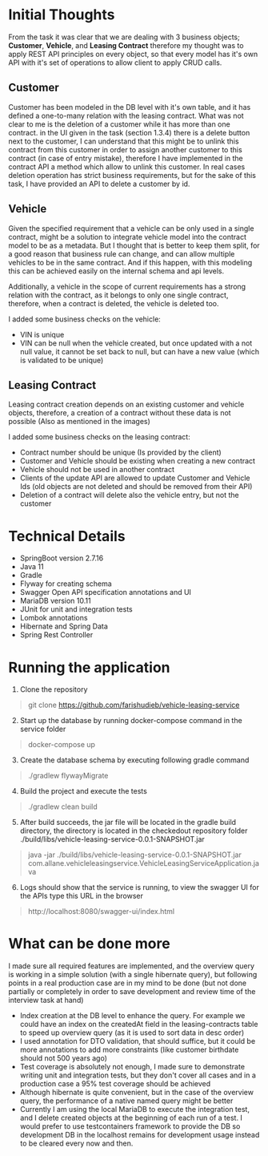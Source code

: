 # Initial Thoughts

From the task it was clear that we are dealing with 3 business objects; **Customer**, **Vehicle**, and **Leasing Contract** therefore my thought was to apply REST API principles on every object, so that every model has it's own API with it's set of operations to allow client to apply CRUD calls.

## Customer
Customer has been modeled in the DB level with it's own table, and it has defined a one-to-many relation with the leasing contract.
What was not clear to me is the deletion of a customer while it has more than one contract. in the UI given in the task (section 1.3.4) there is a delete button next to the customer, I can understand that this might be to unlink this contract from this customer in order to assign another customer to this contract (in case of entry mistake), therefore I have implemented in the contract API a method which allow to unlink this customer.
In real cases deletion operation has strict business requirements, but for the sake of this task, I have provided an API to delete a customer by id.

## Vehicle
Given the specified requirement that a vehicle can be only used in a single contract, might be a solution to integrate vehicle model into the contract model to be as a metadata. But I thought that is better to keep them split, for a good reason that business rule can change, and can allow multiple vehicles to be in the same contract. And if this happen, with this modeling this can be achieved easily on the internal schema and api levels.

Additionally, a vehicle in the scope of current requirements has a strong relation with the contract, as it belongs to only one single contract, therefore, when a contract is deleted, the vehicle is deleted too.

I added some business checks on the vehicle:

- VIN is unique
- VIN can be null when the vehicle created, but once updated with a not null value, it cannot be set back to null, but can have a new value (which is validated to be unique)

## Leasing Contract
Leasing contract creation depends on an existing customer and vehicle objects, therefore, a creation of a contract without these data is not possible (Also as mentioned in the images)

I added some business checks on the leasing contract:

- Contract number should be unique (Is provided by the client)
- Customer and Vehicle should be existing when creating a new contract
- Vehicle should not be used in another contract
- Clients of the update API are allowed to update Customer and Vehicle Ids (old objects are not deleted and should be removed from their API)
- Deletion of a contract will delete also the vehicle entry, but not the customer

# Technical Details
- SpringBoot version 2.7.16
- Java 11
- Gradle
- Flyway for creating schema
- Swagger Open API specification annotations and UI
- MariaDB version 10.11
- JUnit for unit and integration tests
- Lombok annotations
- Hibernate and Spring Data
- Spring Rest Controller

# Running the application
1. Clone the repository
> git clone https://github.com/farishudieb/vehicle-leasing-service
2. Start up the database by running docker-compose command in the service folder
> docker-compose up
3. Create the database schema by executing following gradle command
> ./gradlew flywayMigrate
4. Build the project and execute the tests
> ./gradlew clean build
5. After build succeeds, the jar file will be located in the gradle build directory, the directory is located in the checkedout repository folder ./build/libs/vehicle-leasing-service-0.0.1-SNAPSHOT.jar
> java -jar ./build/libs/vehicle-leasing-service-0.0.1-SNAPSHOT.jar com.allane.vehicleleasingservice.VehicleLeasingServiceApplication.java
6. Logs should show that the service is running, to view the swagger UI for the APIs type this URL in the browser
> http://localhost:8080/swagger-ui/index.html

# What can be done more
I made sure all required features are implemented, and the overview query is working in a simple solution (with a single hibernate query), but following points in a real production case are in my mind to be done (but not done partially or completely in order to save development and review time of the interview task at hand)

- Index creation at the DB level to enhance the query. For example we could have an index on the createdAt field in the leasing-contracts table to speed up overview query (as it is used to sort data in desc order)
- I used annotation for DTO validation, that should suffice, but it could be more annotations to add more constraints (like customer birthdate should not 500 years ago)
- Test coverage is absolutely not enough, I made sure to demonstrate writing unit and integration tests, but they don't cover all cases and in a production case a 95% test coverage should be achieved
- Although hibernate is quite convenient, but in the case of the overview query, the performance of a native named query might be better
- Currently I am using the local MariaDB to execute the integration test, and I delete created objects at the beginning of each run of a test. I would prefer to use testcontainers framework to provide the DB so development DB in the localhost remains for development usage instead to be cleared every now and then.
